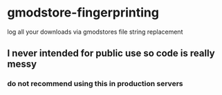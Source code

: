# gmodstore-fingerprinting
log all your downloads via gmodstores file string replacement

## I never intended for public use so code is really messy

### do not recommend using this in production servers
